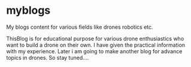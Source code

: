 # myblogs
My blogs content for various fields like drones robotics etc.


ThisBlog is for educational purpose for various drone enthusiastics who want to build a drone on their own.
I have given the practical information with my experience.
Later i am going to make another blog for advance topics in drones.
So stay tuned....
